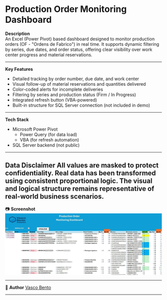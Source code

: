 # Production Order Monitoring Dashboard

 **Description**  
An Excel (Power Pivot) based dashboard designed to monitor production orders (OF - "Ordens de Fabrico") in real time. It supports dynamic filtering by series, due dates, and order status, offering clear visibility over work center progress and material reservations.

---

 **Key Features**
- Detailed tracking by order number, due date, and work center
- Visual follow-up of material reservations and quantities delivered
- Color-coded alerts for incomplete deliveries
- Filtering by series and production status (Firm / In Progress)
- Integrated refresh button (VBA-powered)
- Built-in structure for SQL Server connection (not included in demo)

---

 **Tech Stack**
- Microsoft Power Pivot
  - Power Query (for data load)
  - VBA (for refresh automation)
- SQL Server backend (not public)

---
**Data Disclaimer**
All values are masked to protect confidentiality.
Real data has been transformed using consistent proportional logic.
The visual and logical structure remains representative of real-world business scenarios.
---

📷 **Screenshot**
![Dashboard Screenshot](Production_Order_V.03-Excel.jpg)

---

👤 **Author**
[Vasco Bento](https://www.linkedin.com/in/vasco--bento)

---
